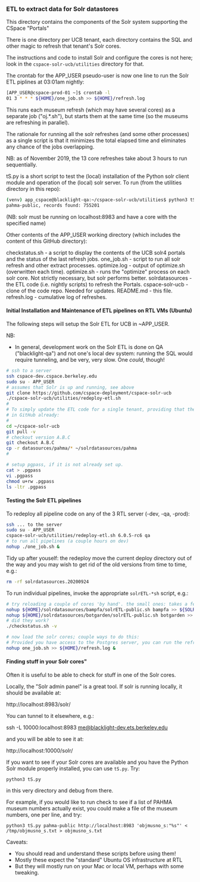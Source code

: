 ### ETL to extract data for Solr datastores

This directory contains the components of the Solr system supporting
the CSpace "Portals"

There is one directory per UCB tenant, each directory contains the SQL and other
magic to refresh that tenant's Solr cores.

The instructions and code to install Solr and configure the cores is not here; look in the
`cspace-solr-ucb/utilities` directory for that. 

The crontab for the APP_USER pseudo-user is now one line to run the Solr ETL piplines
at 03:01am nightly:

```bash
[APP_USER@cspace-prod-01 ~]$ crontab -l
01 3 * * * ${HOME}/one_job.sh >> ${HOME}/refresh.log
```

This runs each museum refresh (which may have several cores) as a separate job ("oj.*.sh"), but
starts them at the same time (so the museums are refreshing in parallel).

The rationale for running all the solr refreshes (and some other processes) as a single script
is that it minimizes the total elapsed time and eliminates any chance of the jobs overlapping.

NB: as of November 2019, the 13 core refreshes take about 3 hours to run sequentially.

tS.py is a short script to test the (local) installation of the Python solr
client module and operation of the (local) solr server. To run (from the utilities directory in this repo):

```bash
(venv) app_cspace@blacklight-qa:~/cspace-solr-ucb/utilities$ python3 tS.py pahma-public http://localhost:8983 "*:*"
pahma-public, records found: 755201
```

(NB: solr must be running on localhost:8983 and have a core with the specified name)

Other contents of the APP_USER working directory (which includes the content of this
GitHub directory):

checkstatus.sh - a script to display the contents of the UCB solr4 portals
                 and the status of the last refresh jobs.
one_job.sh - script to run all solr refresh and other extract processes.
optimize.log - output of optimize.sh (overwritten each time).
optimize.sh - runs the "optimize" process on each solr core. Not strictly
              necessary, but solr performs better.
solrdatasources - the ETL code (i.e. nightly scripts) to refresh the Portals.
cspace-solr-ucb - clone of the code repo. Needed for updates.
README.md - this file.
refresh.log - cumulative log of refreshes.


#### Initial Installation and Maintenance of ETL pipelines on RTL VMs (Ubuntu)

The following steps will setup the Solr ETL for UCB in ~APP_USER.

NB:

* In general, development work on the Solr ETL is done on QA ("blacklight-qa") and not one's local dev system:
running the SQL would require tunneling, and be very, very slow. One _could_, though!

```bash
# ssh to a server
ssh cspace-dev.cspace.berkeley.edu
sudo su - APP_USER
# assumes that Solr is up and running, see above
git clone https://github.com/cspace-deployment/cspace-solr-ucb
./cspace-solr-ucb/utilities/redeploy-etl.sh
#
# To simply update the ETL code for a single tenant, providing that the updated code is
# in GitHub already:
#
cd ~/cspace-solr-ucb
git pull -v
# checkout version A.B.C
git checkout A.B.C
cp -r datasources/pahma/* ~/solrdatasources/pahma
#

# setup pgpass, if it is not already set up.
cat > .pgpass
vi .pgpass
chmod u+rw .pgpass
ls -ltr .pgpass
```

#### Testing the Solr ETL pipelines

To redeploy all pipeline code on any of the 3 RTL server (-dev, -qa, -prod):

```bash
ssh ... to the server
sudo su - APP_USER
cspace-solr-ucb/utilities/redeploy-etl.sh 6.0.5-rc6 qa
# to run all pipelines (a couple hours on dev)
nohup ./one_job.sh &
```
Tidy up after youself: the redeploy move the current deploy directory out of the
way and you may wish to get rid of the old versions from time to time, e.g.:
```bash
rm -rf solrdatasources.20200924
```
To run individual pipelines, invoke the appropriate `solrETL-*sh` script, e.g.:
```bash
# try reloading a couple of cores 'by hand'. the small ones: takes a few minutes for each
nohup ${HOME}/solrdatasources/bampfa/solrETL-public.sh bampfa >> ${SOLR_LOG_DIR}/bampfa.solr_extract_public.log 2>&1 &
nohup ${HOME}/solrdatasources/botgarden/solrETL-public.sh botgarden >> ${SOLR_LOG_DIR}/botgarden.solr_extract_public.log &
# did they work?
./checkstatus.sh -v

# now load the solr cores; couple ways to do this:
# Provided you have access to the Postgres server, you can run the refresh job (takes a few hours):
nohup one_job.sh >> ${HOME}/refresh.log &
```

#### Finding stuff in your Solr cores"

Often it is useful to be able to check for stuff in one of the Solr cores.

Locally, the "Solr admin panel" is a great tool. If solr is running locally, it should be available at:

http://localhost:8983/solr/

You can tunnel to it elsewhere, e.g.:

ssh -L 10000:localhost:8983 me@blacklight-dev.ets.berkeley.edu

and you will be able to see it at:

http://localhost:10000/solr/

If you want to see if your Solr cores are available and you have the Python Solr module
properly installed, you can use `tS.py`. Try:

`
python3 tS.py
`

in this very directory and debug from there.

For example, if you would like to run check to see if a list of PAHMA museum numbers actually exist, you 
could make a file of the museum numbers, one per line, and try:

`
python3 tS.py pahma-public http://localhost:8983 'objmusno_s:"%s"' < /tmp/objmusno_s.txt > objmusno_s.txt
`

Caveats:

* You should read and understand these scripts before using them!
* Mostly these expect the "standard" Ubuntu OS infrastructure at RTL
* But they will mostly run on your Mac or local VM, perhaps with some tweaking.

```
